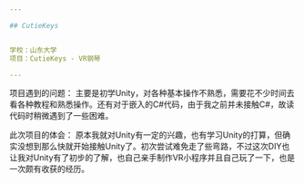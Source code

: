 ```yaml
---

## CutieKeys


学校：山东大学
项目：CutieKeys - VR钢琴

---
```


项目遇到的问题：
    主要是初学Unity，对各种基本操作不熟悉，需要花不少时间去看各种教程和熟悉操作。还有对于嵌入的C#代码，由于我之前并未接触C#，故读代码时稍微遇到了一些困难。

此次项目的体会：
    原本我就对Unity有一定的兴趣，也有学习Unity的打算，但确实没想到那么快就开始接触Unity了。初次尝试难免走了些弯路，不过这次DIY也让我对Unity有了初步的了解，也自己亲手制作VR小程序并且自己玩了一下，也是一次颇有收获的经历。